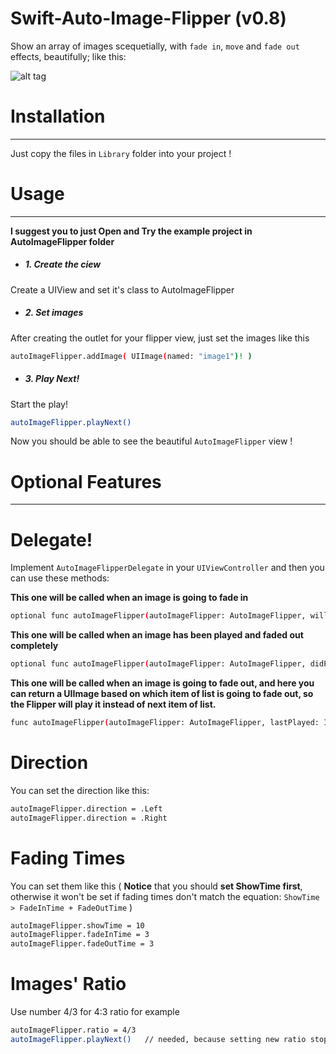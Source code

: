 # Swift-Auto-Image-Flipper (v0.8)

Show an array of images scequetially, with `fade in`, `move` and `fade out` effects, beautifully; like this:

![alt tag](https://raw.githubusercontent.com/sina-kh/Swift-Auto-Image-Flipper/master/Auto%20Image%20Flipper/Example/Demo.gif)

# Installation
---
Just copy the files in `Library` folder into your project !

# Usage
---
**I suggest you to just Open and Try the example project in AutoImageFlipper folder**

  * ##### 1. Create the ciew

  Create a UIView and set it's class to AutoImageFlipper

  * ##### 2. Set images

  After creating the outlet for your flipper view, just set the images like this

  ```sh
  autoImageFlipper.addImage( UIImage(named: "image1")! )
  ```

  * ##### 3. Play Next!

  Start the play!

  ```sh
  autoImageFlipper.playNext()
  ```

  Now you should be able to see the beautiful `AutoImageFlipper` view !

# Optional Features
---
# Delegate!

Implement `AutoImageFlipperDelegate` in your `UIViewController` and then you can use these methods:

**This one will be called when an image is going to fade in**
```sh
optional func autoImageFlipper(autoImageFlipper: AutoImageFlipper, willPlayImage: UIImage, onImageView: UIImageView)
```

**This one will be called when an image has been played and faded out completely**
```sh
optional func autoImageFlipper(autoImageFlipper: AutoImageFlipper, didPlayImage: UIImage)
```

**This one will be called when an image is going to fade out, and here you can return a UIImage based on which item of list is going to fade out, so the Flipper will play it instead of next item of list.**
```sh
func autoImageFlipper(autoImageFlipper: AutoImageFlipper, lastPlayed: Int) -> UIImage?
```

# Direction

You can set the direction like this:

```sh
autoImageFlipper.direction = .Left
autoImageFlipper.direction = .Right
```

# Fading Times

You can set them like this ( **Notice** that you should **set ShowTime first**, otherwise it won't be set if fading times don't match the equation: `ShowTime > FadeInTime + FadeOutTime` )

```sh
autoImageFlipper.showTime = 10
autoImageFlipper.fadeInTime = 3
autoImageFlipper.fadeOutTime = 3
```

# Images' Ratio

Use number 4/3 for 4:3 ratio for example

```sh
autoImageFlipper.ratio = 4/3
autoImageFlipper.playNext()   // needed, because setting new ratio stops the play
```
